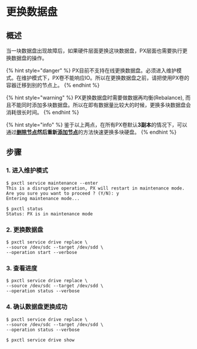 # 更换数据盘

## 概述 <a id="overview"></a>

当一块数据盘出现故障后，如果硬件层面更换这块数据盘，PX层面也需要执行更换数据盘的操作。

{% hint style="danger" %}
PX目前不支持在线更换数据盘。必须进入维护模式。在维护模式下，PX卷不能响应IO。所以在更换数据盘之前，请把使用PX卷的容器迁移到别的节点上。
{% endhint %}

{% hint style="warning" %}
PX更换数据盘时需要做数据再均衡\(Rebalance\), 而且不能同时添加多块数据盘。所以在即有数据量比较大的时候，更换多块数据盘会消耗很长时间。
{% endhint %}

{% hint style="info" %}
鉴于以上两点，在所有PX卷默认**3副本**的情况下，可以通过[**删除节点**](remove-node.md)**然后重新**[**添加节点**](add-node.md)的方法快速更换多块硬盘。
{% endhint %}

## 步骤 <a id="steps"></a>

###  1. 进入维护模式

```text
$ pxctl service maintenance --enter
This is a disruptive operation, PX will restart in maintenance mode.
Are you sure you want to proceed ? (Y/N): y
Entering maintenance mode...

$ pxctl status
Status: PX is in maintenance mode
```

### 2. 更换数据盘

```text
$ pxctl service drive replace \
--source /dev/sdc --target /dev/sdd \
--operation start --verbose
```

### 3. 查看进度

```text
$ pxctl service drive replace \
--source /dev/sdc --target /dev/sdd \
--operation status --verbose
```

### 4. 确认数据盘更换成功

```text
$ pxctl service drive replace \
--source /dev/sdc --target /dev/sdd \
--operation status --verbose

$ pxctl service drive show
```



